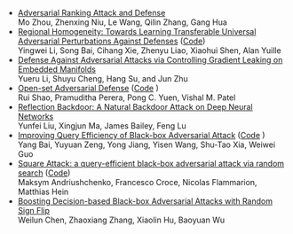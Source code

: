 - [Adversarial Ranking Attack and Defense](http://www.ecva.net/papers/eccv_2020/papers_ECCV/papers/123590766.pdf)  
  Mo Zhou, Zhenxing Niu, Le Wang, Qilin Zhang, Gang Hua  
- [Regional Homogeneity: Towards Learning Transferable Universal Adversarial Perturbations Against Defenses](http://www.ecva.net/papers/eccv_2020/papers_ECCV/papers/123560766.pdf) ([Code](https://github.com/LiYingwei/Regional-Homogeneity))  
  Yingwei Li, Song Bai, Cihang Xie, Zhenyu Liao, Xiaohui Shen, Alan Yuille  
- [Defense Against Adversarial Attacks via Controlling Gradient Leaking on Embedded Manifolds](http://www.ecva.net/papers/eccv_2020/papers_ECCV/papers/123730749.pdf)   
  Yueru Li, Shuyu Cheng, Hang Su, and Jun Zhu    
- [Open-set Adversarial Defense](http://www.ecva.net/papers/eccv_2020/papers_ECCV/papers/123620664.pdf ) ([Code](https://github.com/rshaojimmy/ECCV2020-OSAD) )  
  Rui Shao, Pramuditha Perera, Pong C. Yuen, Vishal M. Patel     
- [Reflection Backdoor: A Natural Backdoor Attack on Deep Neural Networks ](http://www.ecva.net/papers/eccv_2020/papers_ECCV/papers/123550188.pdf)  
  Yunfei Liu, Xingjun Ma, James Bailey, Feng Lu  
- [ Improving Query Efficiency of Black-box Adversarial Attack](http://www.ecva.net/papers/eccv_2020/papers_ECCV/papers/123700103.pdf) ([Code](https://github.com/Sandy-Zeng/NPAttack)  )  
  Yang Bai, Yuyuan Zeng, Yong Jiang, Yisen Wang, Shu-Tao Xia, Weiwei Guo  
- [Square Attack: a query-efficient black-box adversarial attack via random search](http://www.ecva.net/papers/eccv_2020/papers_ECCV/papers/123680477.pdf) ([Code](https://github.com/max-andr/square-attack))       
  Maksym Andriushchenko, Francesco Croce, Nicolas Flammarion, Matthias Hein  
- [Boosting Decision-based Black-box Adversarial Attacks with Random Sign Flip](http://www.ecva.net/papers/eccv_2020/papers_ECCV/papers/123600273.pdf)   
  Weilun Chen, Zhaoxiang Zhang, Xiaolin Hu, Baoyuan Wu
  
  
  
  
